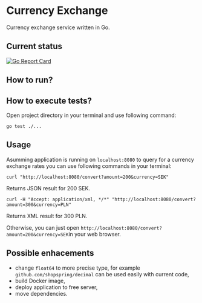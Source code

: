 # Currency Exchange

Currency exchange service written in Go.

## Current status

[![Go Report Card](https://goreportcard.com/badge/github.com/maciaszczykm/currency-exchange)](https://goreportcard.com/report/github.com/maciaszczykm/currency-exchange)

## How to run?


## How to execute tests?

Open project directory in your terminal and use following command:

``` shell
go test ./...
```

## Usage

Asumming application is running on `localhost:8080` to query for a currency exchange rates you can use following
commands in your terminal:

``` shell
curl "http://localhost:8080/convert?amount=200&currency=SEK"

```

Returns JSON result for 200 SEK.


``` shell
curl -H "Accept: application/xml, */*" "http://localhost:8080/convert?amount=300&currency=PLN"

```

Returns XML result for 300 PLN.

Otherwise, you can just open `http://localhost:8080/convert?amount=200&currency=SEK`in your web browser.


## Possible enhacements

- change `float64` to more precise type, for example `github.com/shopspring/decimal` can be used easily with current 
code,
- build Docker image,
- deploy application to free server,
- move dependencies.
